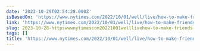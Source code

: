 ```yaml
---
date: '2023-10-29T02:54:28.000Z'
isBasedOn: 'https://www.nytimes.com/2022/10/01/well/live/how-to-make-friends-adult.html'
link: 'https://www.nytimes.com/2022/10/01/well/live/how-to-make-friends-adult.html'
slug: 2023-10-28-httpswwwnytimescom20221001welllivehow-to-make-friends-adulthtml
tags: []
title: 'https://www.nytimes.com/2022/10/01/well/live/how-to-make-friends-adult.html'
---
```


